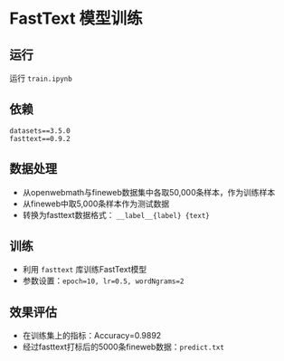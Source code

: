 # FastText 模型训练

## 运行

运行 `train.ipynb`

## 依赖

```
datasets==3.5.0
fasttext==0.9.2
```

## 数据处理

- 从openwebmath与fineweb数据集中各取50,000条样本，作为训练样本
- 从fineweb中取5,000条样本作为测试数据
- 转换为fasttext数据格式：
  `__label__{label} {text}`

## 训练

- 利用 `fasttext` 库训练FastText模型
- 参数设置：`epoch=10, lr=0.5, wordNgrams=2`

## 效果评估

- 在训练集上的指标：Accuracy=0.9892
- 经过fasttext打标后的5000条fineweb数据：`predict.txt`